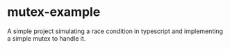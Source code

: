 # mutex-example

A simple project simulating a race condition in typescript and implementing a simple mutex to handle it.
